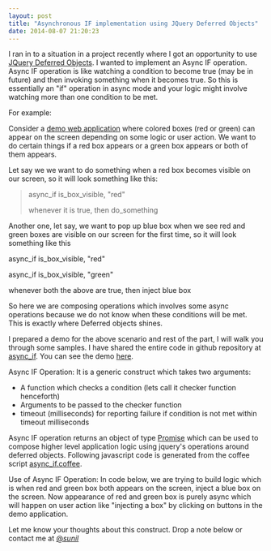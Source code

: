 ```yaml
---
layout: post
title: "Asynchronous IF implementation using JQuery Deferred Objects"
date: 2014-08-07 21:20:23
---
```


I ran in to a situation in a project recently where I got an opportunity to use [JQuery Deferred Objects][1]. I wanted to implement an Async IF operation. Async IF operation is like watching a condition to become true (may be in future) and then invoking something when it becomes true. So this is essentially an "if" operation in async mode and your logic might involve watching more than one condition to be met.

For example:

Consider a [demo web application][2] where colored boxes (red or green) can appear on the screen depending on some logic or user action. We want to do certain things if a red box appears or a green box appears or both of them appears.

Let say we we want to do something when a red box becomes visible on our screen, so it will look something like this:

> async_if is_box_visible, "red"
>
> whenever it is true, then do_something

Another one, let say, we want to pop up blue box when we see red and green boxes are visible on our screen for the first time, so it will look something like this

async_if is_box_visible, "red"

async_if is_box_visible, "green"

whenever both the above are true, then inject blue box

So here we are composing operations which involves some async operations because we do not know when these conditions will be met. This is exactly where Deferred objects shines.

I prepared a demo for the above scenario and rest of the part, I will walk you through some samples. I have shared the entire code in github repository at [async_if][3]. You can see the demo [here][2].

Async IF Operation: It is a generic construct which takes two arguments:

* A function which checks a condition (lets call it checker function henceforth)
* Arguments to be passed to the checker function
* timeout (milliseconds) for reporting failure if condition is not met within timeout milliseconds

Async IF operation returns an object of type [Promise][4] which can be used to compose higher level application logic using jquery's operations around deferred objects. Following javascript code is generated from the coffee script [async_if.coffee][5].

Use of Async IF Operation: In code below, we are trying to build logic which is when red and green box both appears on the screen, inject a blue box on the screen. Now appearance of red and green box is purely async which will happen on user action like "injecting a box" by clicking on buttons in the demo application.

Let me know your thoughts about this construct. Drop a note below or contact me at [@_sunil_][6]

[1]: http://api.jquery.com/category/deferred-object/
[2]: http://droot.github.com/async_if/
[3]: https://github.com/droot/async_if
[4]: http://wiki.commonjs.org/wiki/Promises/A
[5]: https://github.com/droot/async_if/blob/master/async_if.coffee
[6]: http://twitter.com/_sunil_
